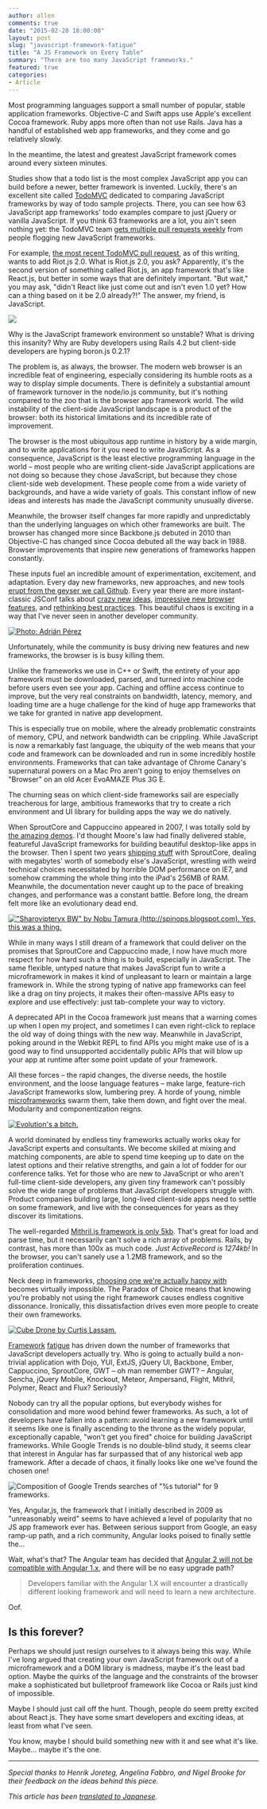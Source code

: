 ```yaml
---
author: allen
comments: true
date: "2015-02-28 18:00:00"
layout: post
slug: "javascript-framework-fatigue"
title: "A JS Framework on Every Table"
summary: "There are too many JavaScript frameworks."
featured: true
categories:
- Article
---
```


Most programming languages support a small number of popular, stable application frameworks. Objective-C and Swift apps use Apple's excellent Cocoa framework. Ruby apps more often than not use Rails. Java has a handful of established web app frameworks, and they come and go relatively slowly.

In the meantime, the latest and greatest JavaScript framework comes around every sixteen minutes.

Studies show that a todo list is the most complex JavaScript app you can build before a newer, better framework is invented. Luckily, there's an excellent site called [TodoMVC](http://todomvc.com/) dedicated to comparing JavaScript frameworks by way of todo sample projects. There, you can see how 63 JavaScript app frameworks' todo examples compare to just jQuery or vanilla JavaScript. If you think 63 frameworks are a lot, you ain't seen nothing yet: the TodoMVC team [gets multiple pull requests weekly](https://medium.com/tastejs-blog/yet-another-framework-syndrome-yafs-cf5f694ee070) from people flogging new JavaScript frameworks. 

For example, [the most recent TodoMVC pull request](https://github.com/tastejs/todomvc/pull/1178), as of this writing, wants to add Riot.js 2.0. What is Riot.js 2.0, you ask? Apparently, it's the second version of something called Riot.js, an app framework that's like React.js, but better in some ways that are definitely important. "But wait," you may ask, "didn't React like just come out and isn't even 1.0 yet? How can a thing based on it be 2.0 already?!" The answer, my friend, is JavaScript.

<img src='/images/2015/javascript-guy.jpg'>

Why is the JavaScript framework environment so unstable? What is driving this insanity? Why are Ruby developers using Rails 4.2 but client-side developers are hyping boron.js 0.2.1?

The problem is, as always, the browser. The modern web browser is an incredible feat of engineering, especially considering its humble roots as a way to display simple documents. There is definitely a substantial amount of framework turnover in the node/io.js community, but it's nothing compared to the zoo that is the browser app framework world. The wild instability of the client-side JavaScript landscape is a product of the browser: both its historical limitations and its incredible rate of improvement.

The browser is the most ubiquitous app runtime in history by a wide margin, and to write applications for it you need to write JavaScript. As a consequence, JavaScript is the least elective programming language in the world &ndash; most people who are writing client-side JavaScript applications are not doing so because they chose JavaScript, but because they chose client-side web development. These people come from a wide variety of backgrounds, and have a wide variety of goals. This constant inflow of new ideas and interests has made the JavaScript community unusually diverse.

Meanwhile, the browser itself changes far more rapidly and unpredictably than the underlying languages on which other frameworks are built. The browser has changed more since Backbone.js debuted in 2010 than Objective-C has changed since Cocoa debuted all the way back in 1988. Browser improvements that inspire new generations of frameworks happen constantly.

These inputs fuel an incredible amount of experimentation, excitement, and adaptation. Every day new frameworks, new approaches, and new tools [erupt from the geyser we call Github](https://github.com/trending?l=javascript). Every year there are more instant-classic JSConf talks about [crazy new ideas](https://www.youtube.com/watch?v=ztspvPYybIY), [impressive new browser features](https://www.youtube.com/watch?v=GNO_CYUjMK8), and [rethinking best practices](https://www.youtube.com/watch?v=x7cQ3mrcKaY). This beautiful chaos is exciting in a way that I've never seen in another developer community.

<a href='https://www.flickr.com/photos/aperezdc/9756603043/' title='Photo: Adrián Pérez'><img src='/images/2015/jsconf-eu-banner.jpg' alt='Photo: Adrián Pérez'></a>

Unfortunately, while the community is busy driving new features and new frameworks, the browser is is busy killing them.

Unlike the frameworks we use in C++ or Swift, the entirety of your app framework must be downloaded, parsed, and turned into machine code before users even see your app. Caching and offline access continue to improve, but the very real constraints on bandwidth, latency, memory, and loading time are a huge challenge for the kind of huge app frameworks that we take for granted in native app development.

This is especially true on mobile, where the already problematic constraints of memory, CPU, and network bandwidth can be crippling. While JavaScript is now a remarkably fast language, the ubiquity of the web means that your code and framework can be downloaded and run in some incredibly hostile environments. Frameworks that can take advantage of Chrome Canary's supernatural powers on a Mac Pro aren't going to enjoy themselves on "Browser" on an old Acer EvoAMAZE Plus 3G E.

The churning seas on which client-side frameworks sail are especially treacherous for large, ambitious frameworks that try to create a rich environment and UI library for building apps the way we do natively.

When SproutCore and Cappuccino appeared in 2007, I was totally sold by [the amazing demos](https://vimeo.com/6930037). I'd thought Moore's law had finally delivered stable, featureful JavaScript frameworks for building beautiful desktop-like apps in the browser. Then I spent two years [shipping stuff](http://ajaxian.com/archives/technical-details-behind-iworkcom) with SproutCore, dealing with megabytes' worth of somebody else's JavaScript, wrestling with weird technical choices necessitated by horrible DOM performance on IE7, and somehow cramming the whole thing into the iPad's 256MB of RAM. Meanwhile, the documentation never caught up to the pace of breaking changes, and performance was a constant battle. Before long, the dream felt more like an evolutionary dead end.

<a href='http://en.wikipedia.org/wiki/Sharovipteryx' title='"Sharovipteryx BW" by Nobu Tamura (http://spinops.blogspot.com). Yes, this was a thing.'><img src='/images/2015/flying-dino.jpg' alt='"Sharovipteryx BW" by Nobu Tamura (http://spinops.blogspot.com). Yes, this was a thing.'></a>


While in many ways I still dream of a framework that could deliver on the promises that SproutCore and Cappuccino made, I now have much more respect for how hard such a thing is to build, especially in JavaScript. The same flexible, untyped nature that makes JavaScript fun to write a microframework in makes it kind of unpleasant to learn or maintain a large framework in. While the strong typing of native app frameworks can feel like a drag on tiny projects, it makes their often-massive APIs easy to explore and use effectively: just tab-complete your way to victory.

A deprecated API in the Cocoa framework just means that a warning comes up when I open my project, and sometimes I can even right-click to replace the old way of doing things with the new way. Meanwhile in JavaScript, poking around in the Webkit REPL to find APIs you might make use of is a good way to find unsupported accidentally public APIs that will blow up your app at runtime after some point update of your framework.

All these forces &ndash; the rapid changes, the diverse needs, the hostile environment, and the loose language features &ndash; make large, feature-rich JavaScript frameworks slow, lumbering prey. A horde of young, nimble [microframeworks](http://microjs.com/) swarm them, take them down, and fight over the meal. Modularity and componentization reigns.

<a href='http://en.wikipedia.org/wiki/The_Mythical_Man-Month'><img src='/images/2015/tar-pit.jpg' alt="Evolution's a bitch."></a>

A world dominated by endless tiny frameworks actually works okay for JavaScript experts and consultants. We become skilled at mixing and matching components, are able to spend time keeping up to date on the latest options and their relative strengths, and gain a lot of fodder for our conference talks. Yet for those who are new to JavaScript or who aren't full-time client-side developers, any given tiny framework can't possibly solve the wide range of problems that JavaScript developers struggle with. Product companies building large, long-lived client-side apps need to settle on some framework, and live with the consequences for years as they discover its limitations.

The well-regarded [Mithril.js framework is only 5kb](http://lhorie.github.io/mithril/getting-started.html). That's great for load and parse time, but it necessarily can't solve a rich array of problems. Rails, by contrast, has more than 100x as much code. *Just ActiveRecord is 1274kb!* In the browser, you can't sanely use a 1.2MB framework, and so the proliferation continues.

Neck deep in frameworks, [choosing one we're actually happy with](http://blog.andyet.com/2014/08/13/opinionated-rundown-of-js-frameworks) becomes virtually impossible. The Paradox of Choice means that knowing you're probably not using the right framework causes endless cognitive dissonance. Ironically, this dissatisfaction drives even more people to create their own frameworks.

<a href='http://cube-drone.com/2014_02_19-Cube_Drone_76_Many_Angular_Ones.html' title='Cube Drone by Curtis Lassam.'><img src='/images/2015/cube-drone-angular.jpg' alt="Cube Drone by Curtis Lassam."></a>

[Framework](http://blog.tastejs.com/yet-another-framework-syndrome-yafs) [fatigue](https://the-pastry-box-project.net/addy-osmani/2014-January-19) has driven down the number of frameworks that JavaScript developers actually try. Who is going to actually build a non-trivial application with Dojo, YUI, ExtJS, jQuery UI, Backbone, Ember, Cappuccino, SproutCore, GWT &ndash; oh man remember GWT? &ndash; Angular, Sencha, jQuery Mobile, Knockout, Meteor, Ampersand, Flight, Mithril, Polymer, React and Flux? Seriously?

Nobody can try all the popular options, but everybody wishes for consolidation and more wood behind fewer frameworks. As such, a lot of developers have fallen into a pattern: avoid learning a new framework until it seems like one is finally ascending to the throne as the widely popular, exceptionally capable, "won't get you fired" choice for building JavaScript frameworks. While Google Trends is no double-blind study, it seems clear that interest in Angular has far surpassed that of any historical web app framework. After a decade of chaos, it finally looks like one we've found the chosen one!

<img src='/images/2015/rise-of-angular.jpg' alt='Composition of Google Trends searches of "%s tutorial" for 9 frameworks.'>

Yes, Angular,js, the framework that I initially described in 2009 as "unreasonably weird" seems to have achieved a level of popularity that no JS app framework ever has. Between serious support from Google, an easy ramp-up path, and a rich community, Angular looks poised to finally settle the...

Wait, what's that? The Angular team has decided that [Angular 2 will not be compatible with Angular 1.x](http://developer.telerik.com/featured/can-angularjs-maintain-dominance/), and there will be no easy upgrade path?

> Developers familiar with the Angular 1.X will encounter a drastically different looking framework and will need to learn a new architecture.

Oof.

## Is this forever?

Perhaps we should just resign ourselves to it always being this way. While I've long argued that creating your own JavaScript framework out of a microframework and a DOM library is madness, maybe it's the least bad option. Maybe the quirks of the language and the constraints of the browser make a sophisticated but bulletproof framework like Cocoa or Rails just kind of impossible.

Maybe I should just call off the hunt. Though, people do seem pretty excited about React.js. They have some smart developers and exciting ideas, at least from what I've seen.

You know, maybe I should build something new with it and see what it's like. Maybe... maybe it's the one.

<hr>

*Special thanks to Henrik Joreteg, Angelina Fabbro, and Nigel Brooke for their feedback on the ideas behind this piece.*

*This article has been [translated to Japanese](http://postd.cc/javascript-framework-fatigue/).*